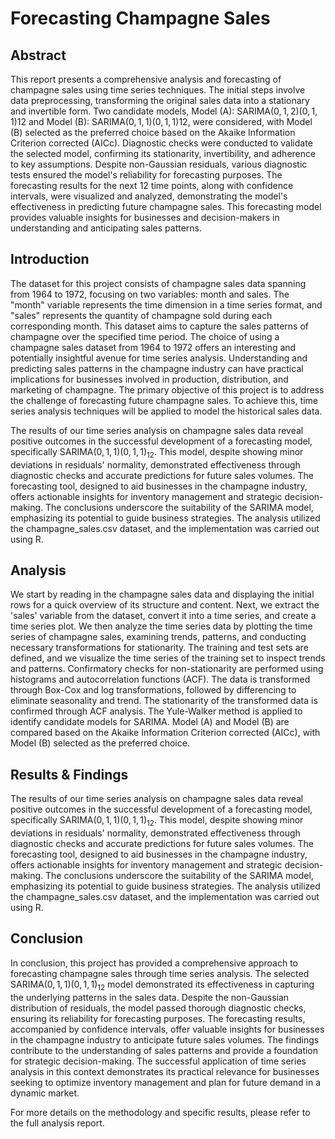 # Forecasting Champagne Sales
## Abstract
This report presents a comprehensive analysis and forecasting of champagne sales using time series techniques. The initial steps involve data preprocessing, transforming the original sales data into a stationary and invertible form. Two candidate models, Model (A): SARIMA$(0,1,2)(0,1,1){12}$ and Model (B): SARIMA$(0,1,1)(0,1,1){12}$, were considered, with Model (B) selected as the preferred choice based on the Akaike Information Criterion corrected (AICc). Diagnostic checks were conducted to validate the selected model, confirming its stationarity, invertibility, and adherence to key assumptions. Despite non-Gaussian residuals, various diagnostic tests ensured the model's reliability for forecasting purposes. The forecasting results for the next 12 time points, along with confidence intervals, were visualized and analyzed, demonstrating the model's effectiveness in predicting future champagne sales. This forecasting model provides valuable insights for businesses and decision-makers in understanding and anticipating sales patterns.
## Introduction
The dataset for this project consists of champagne sales data spanning from 1964 to 1972, focusing on two variables: month and sales. The "month" variable represents the time dimension in a time series format, and "sales" represents the quantity of champagne sold during each corresponding month. This dataset aims to capture the sales patterns of champagne over the specified time period. The choice of using a champagne sales dataset from 1964 to 1972 offers an interesting and potentially insightful avenue for time series analysis. Understanding and predicting sales patterns in the champagne industry can have practical implications for businesses involved in production, distribution, and marketing of champagne. The primary objective of this project is to address the challenge of forecasting future champagne sales. To achieve this, time series analysis techniques will be applied to model the historical sales data.

The results of our time series analysis on champagne sales data reveal positive outcomes in the successful development of a forecasting model, specifically SARIMA$(0,1,1)(0,1,1)_{12}$. This model, despite showing minor deviations in residuals' normality, demonstrated effectiveness through diagnostic checks and accurate predictions for future sales volumes. The forecasting tool, designed to aid businesses in the champagne industry, offers actionable insights for inventory management and strategic decision-making. The conclusions underscore the suitability of the SARIMA model, emphasizing its potential to guide business strategies. The analysis utilized the champagne_sales.csv dataset, and the implementation was carried out using R.
## Analysis
We start by reading in the champagne sales data and displaying the initial rows for a quick overview of its structure and content. Next, we extract the 'sales' variable from the dataset, convert it into a time series, and create a time series plot. We then analyze the time series data by plotting the time series of champagne sales, examining trends, patterns, and conducting necessary transformations for stationarity. The training and test sets are defined, and we visualize the time series of the training set to inspect trends and patterns. Confirmatory checks for non-stationarity are performed using histograms and autocorrelation functions (ACF). The data is transformed through Box-Cox and log transformations, followed by differencing to eliminate seasonality and trend. The stationarity of the transformed data is confirmed through ACF analysis. The Yule-Walker method is applied to identify candidate models for SARIMA. Model (A) and Model (B) are compared based on the Akaike Information Criterion corrected (AICc), with Model (B) selected as the preferred choice.
## Results & Findings
The results of our time series analysis on champagne sales data reveal positive outcomes in the successful development of a forecasting model, specifically SARIMA$(0,1,1)(0,1,1)_{12}$. This model, despite showing minor deviations in residuals' normality, demonstrated effectiveness through diagnostic checks and accurate predictions for future sales volumes. The forecasting tool, designed to aid businesses in the champagne industry, offers actionable insights for inventory management and strategic decision-making. The conclusions underscore the suitability of the SARIMA model, emphasizing its potential to guide business strategies. The analysis utilized the champagne_sales.csv dataset, and the implementation was carried out using R.
## Conclusion
In conclusion, this project has provided a comprehensive approach to forecasting champagne sales through time series analysis. The selected SARIMA$(0,1,1)(0,1,1)_{12}$ model demonstrated its effectiveness in capturing the underlying patterns in the sales data. Despite the non-Gaussian distribution of residuals, the model passed thorough diagnostic checks, ensuring its reliability for forecasting purposes. The forecasting results, accompanied by confidence intervals, offer valuable insights for businesses in the champagne industry to anticipate future sales volumes. The findings contribute to the understanding of sales patterns and provide a foundation for strategic decision-making. The successful application of time series analysis in this context demonstrates its practical relevance for businesses seeking to optimize inventory management and plan for future demand in a dynamic market.


For more details on the methodology and specific results, please refer to the full analysis report.
